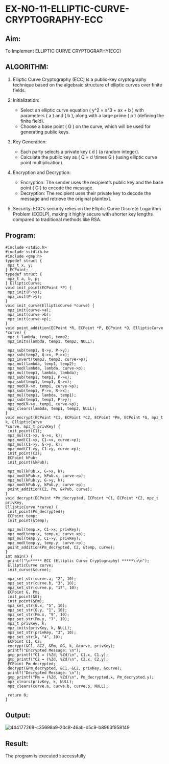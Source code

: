 # EX-NO-11-ELLIPTIC-CURVE-CRYPTOGRAPHY-ECC

## Aim:
To Implement ELLIPTIC CURVE CRYPTOGRAPHY(ECC)


## ALGORITHM:

1. Elliptic Curve Cryptography (ECC) is a public-key cryptography technique based on the algebraic structure of elliptic curves over finite fields.

2. Initialization:
   - Select an elliptic curve equation \( y^2 = x^3 + ax + b \) with parameters \( a \) and \( b \), along with a large prime \( p \) (defining the finite field).
   - Choose a base point \( G \) on the curve, which will be used for generating public keys.

3. Key Generation:
   - Each party selects a private key \( d \) (a random integer).
   - Calculate the public key as \( Q = d \times G \) (using elliptic curve point multiplication).

4. Encryption and Decryption:
   - Encryption: The sender uses the recipient’s public key and the base point \( G \) to encode the message.
   - Decryption: The recipient uses their private key to decode the message and retrieve the original plaintext.

5. Security: ECC’s security relies on the Elliptic Curve Discrete Logarithm Problem (ECDLP), making it highly secure with shorter key lengths compared to traditional methods like RSA.

## Program:
```
#include <stdio.h>
#include <stdlib.h>
#include <gmp.h>
typedef struct {
 mpz_t x, y;
} ECPoint;
typedef struct {
 mpz_t a, b, p;
} EllipticCurve;
void init_point(ECPoint *P) {
 mpz_init(P->x);
 mpz_init(P->y);
}
void init_curve(EllipticCurve *curve) {
 mpz_init(curve->a);
 mpz_init(curve->b);
 mpz_init(curve->p);
}
void point_addition(ECPoint *R, ECPoint *P, ECPoint *Q, EllipticCurve *curve) {
 mpz_t lambda, temp1, temp2;
 mpz_inits(lambda, temp1, temp2, NULL);
 
 mpz_sub(temp1, Q->y, P->y);
 mpz_sub(temp2, Q->x, P->x);
 mpz_invert(temp2, temp2, curve->p);
 mpz_mul(lambda, temp1, temp2);
 mpz_mod(lambda, lambda, curve->p);
 mpz_mul(temp1, lambda, lambda);
 mpz_sub(temp1, temp1, P->x);
 mpz_sub(temp1, temp1, Q->x);
 mpz_mod(R->x, temp1, curve->p);
 mpz_sub(temp1, P->x, R->x);
 mpz_mul(temp1, lambda, temp1);
 mpz_sub(temp1, temp1, P->y);
 mpz_mod(R->y, temp1, curve->p);
 mpz_clears(lambda, temp1, temp2, NULL);
}
void encrypt(ECPoint *C1, ECPoint *C2, ECPoint *Pm, ECPoint *G, mpz_t k, EllipticCurve 
*curve, mpz_t privKey) {
 init_point(C1);
 mpz_mul(C1->x, G->x, k);
 mpz_mod(C1->x, C1->x, curve->p);
 mpz_mul(C1->y, G->y, k);
 mpz_mod(C1->y, C1->y, curve->p);
 init_point(C2);
 ECPoint kPub;
 init_point(&kPub);
 
 mpz_mul(kPub.x, G->x, k);
 mpz_mod(kPub.x, kPub.x, curve->p);
 mpz_mul(kPub.y, G->y, k);
 mpz_mod(kPub.y, kPub.y, curve->p);
 point_addition(C2, Pm, &kPub, curve);
}
void decrypt(ECPoint *Pm_decrypted, ECPoint *C1, ECPoint *C2, mpz_t privKey, 
EllipticCurve *curve) {
 init_point(Pm_decrypted);
 ECPoint temp;
 init_point(&temp);
 
 mpz_mul(temp.x, C1->x, privKey);
 mpz_mod(temp.x, temp.x, curve->p);
 mpz_mul(temp.y, C1->y, privKey);
 mpz_mod(temp.y, temp.y, curve->p);
 point_addition(Pm_decrypted, C2, &temp, curve);
}
int main() {
 printf("\n***** ECC (Elliptic Curve Cryptography) *****\n\n");
 EllipticCurve curve;
 init_curve(&curve);
 
 mpz_set_str(curve.a, "2", 10);
 mpz_set_str(curve.b, "3", 10);
 mpz_set_str(curve.p, "17", 10);
 ECPoint G, Pm;
 init_point(&G);
 init_point(&Pm);
 mpz_set_str(G.x, "5", 10);
 mpz_set_str(G.y, "1", 10);
 mpz_set_str(Pm.x, "9", 10);
 mpz_set_str(Pm.y, "7", 10);
 mpz_t privKey, k;
 mpz_inits(privKey, k, NULL);
 mpz_set_str(privKey, "3", 10);
 mpz_set_str(k, "4", 10);
 ECPoint C1, C2;
 encrypt(&C1, &C2, &Pm, &G, k, &curve, privKey);
 printf("Encrypted Message: \n");
 gmp_printf("C1 = (%Zd, %Zd)\n", C1.x, C1.y);
 gmp_printf("C2 = (%Zd, %Zd)\n", C2.x, C2.y);
 ECPoint Pm_decrypted;
 decrypt(&Pm_decrypted, &C1, &C2, privKey, &curve);
 printf("Decrypted Message: \n");
 gmp_printf("Pm = (%Zd, %Zd)\n", Pm_decrypted.x, Pm_decrypted.y);
 mpz_clears(privKey, k, NULL);
 mpz_clears(curve.a, curve.b, curve.p, NULL);
 
 return 0;
}
```


## Output:

![444177269-c35698a9-20c8-46ab-b5c9-b8963f958149](https://github.com/user-attachments/assets/cbce0eda-0115-452a-bc51-814d42f6f489)


## Result:
The program is executed successfully

